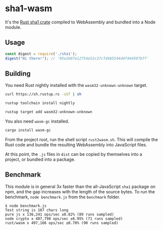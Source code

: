 # sha1-wasm

It's the [Rust sha1 crate](https://crates.io/crates/sha1) compiled to WebAssembly
and bundled into a Node module.

## Usage

```javascript
const digest = require('./sha1');
digest("Hi there!"); // '95e2b07e12754e52c37cfd485544d4f444597bff'
```

## Building

You need Rust nightly installed with the `wasm32-unknown-unknown` target.

```bash
curl https://sh.rustup.rs -sSf | sh

rustup toolchain install nightly

rustup target add wasm32-unknown-unknown
```

You also need `wasm-gc` installed.

```bash
cargo install wasm-gc
```

From the project root, run the shell script `rust2wasm.sh`. This will compile
the Rust code and bundle the resulting WebAssembly into JavaScript files.

At this point, the `.js` files in `dist` can be copied by themselves into a
project, or bundled into a package.

## Benchmark

This module is in general 3x faster than the all-JavaScript `sha1` package on npm,
and the gap increases with the length of the source bytes. To run the benchmark,
`node benchmark.js` from the `benchmark` folder.

```
$ node benchmark.js
Test string is 107 chars long
pure js x 136,241 ops/sec ±0.82% (89 runs sampled)
node crypto x 407,798 ops/sec ±6.95% (71 runs sampled)
rust/wasm x 497,166 ops/sec ±0.70% (90 runs sampled)
```
